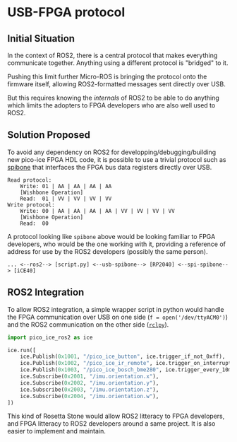 # USB-FPGA protocol


## Initial Situation

In the context of ROS2, there is a central protocol that makes everything
communicate together. Anything using a different protocol is "bridged" to it.

Pushing this limit further Micro-ROS is bringing the protocol onto the
firmware itself, allowing ROS2-formatted messages sent directly over USB.

But this requires knowing the *internals* of ROS2 to be able to do anything
which limits the adopters to FPGA developers who are also well used to ROS2.


## Solution Proposed

To avoid any dependency on ROS2 for developping/debugging/building new
pico-ice FPGA HDL code, it is possible to use a trivial protocol such as
[spibone](https://github.com/xobs/spibone) that interfaces the FPGA bus
data registers directly over USB.

```
Read protocol:
    Write: 01 | AA | AA | AA | AA
    [Wishbone Operation]
    Read:  01 | VV | VV | VV | VV
Write protocol:
    Write: 00 | AA | AA | AA | AA | VV | VV | VV | VV
    [Wishbone Operation]
    Read:  00
```

A protocol looking like `spibone` above would be looking familiar to FPGA
developers, who would be the one working with it, providing a reference
of address for use by the ROS2 developers (possibly the same person).

```
... <--ros2--> [script.py] <--usb-spibone--> [RP2040] <--spi-spibone--> [iCE40]
```


## ROS2 Integration

To allow ROS2 integration, a simple wrapper script in python would handle
the FPGA communication over USB on one side (`f = open('/dev/ttyACM0')`)
and the ROS2 communication on the other side
([`rclpy`](https://github.com/ros2/rclpy)).

```python
import pico_ice_ros2 as ice

ice.run([
    ice.Publish(0x1001, "/pico_ice_button", ice.trigger_if_not_0xff),
    ice.Publish(0x1002, "/pico_ice_ir_remote", ice.trigger_on_interrupt),
    ice.Publish(0x1003, "/pico_ice_bosch_bme280", ice.trigger_every_10ms),
    ice.Subscribe(0x2001, "/imu.orientation.x"),
    ice.Subscribe(0x2002, "/imu.orientation.y"),
    ice.Subscribe(0x2003, "/imu.orientation.z"),
    ice.Subscribe(0x2004, "/imu.orientation.w"),
])
```

This kind of Rosetta Stone would allow ROS2 litteracy to FPGA developers,
and FPGA litteracy to ROS2 developers around a same project.
It is also easier to implement and maintain.
